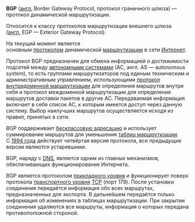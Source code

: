 **BGP** ([англ.](https://ru.wikipedia.org/wiki/%D0%90%D0%BD%D0%B3%D0%BB%D0%B8%D0%B9%D1%81%D0%BA%D0%B8%D0%B9_%D1%8F%D0%B7%D1%8B%D0%BA "Английский язык") Border Gateway Protocol, протокол граничного шлюза) — протокол динамической маршрутизации.

Относится к классу протоколов маршрутизации внешнего шлюза ([англ.](https://ru.wikipedia.org/wiki/%D0%90%D0%BD%D0%B3%D0%BB%D0%B8%D0%B9%D1%81%D0%BA%D0%B8%D0%B9_%D1%8F%D0%B7%D1%8B%D0%BA "Английский язык") EGP — Exterior Gateway Protocol).

На текущий момент является основным [протоколом](https://ru.wikipedia.org/wiki/%D0%9F%D1%80%D0%BE%D1%82%D0%BE%D0%BA%D0%BE%D0%BB_%D0%BC%D0%B0%D1%80%D1%88%D1%80%D1%83%D1%82%D0%B8%D0%B7%D0%B0%D1%86%D0%B8%D0%B8 "Протокол маршрутизации") динамической [маршрутизации](https://ru.wikipedia.org/wiki/%D0%9C%D0%B0%D1%80%D1%88%D1%80%D1%83%D1%82%D0%B8%D0%B7%D0%B0%D1%86%D0%B8%D1%8F "Маршрутизация") в сети [Интернет](https://ru.wikipedia.org/wiki/%D0%98%D0%BD%D1%82%D0%B5%D1%80%D0%BD%D0%B5%D1%82 "Интернет").

Протокол BGP предназначен для обмена информацией о достижимости подсетей между [автономными системами](https://ru.wikipedia.org/wiki/%D0%90%D0%B2%D1%82%D0%BE%D0%BD%D0%BE%D0%BC%D0%BD%D0%B0%D1%8F_%D1%81%D0%B8%D1%81%D1%82%D0%B5%D0%BC%D0%B0_(%D0%98%D0%BD%D1%82%D0%B5%D1%80%D0%BD%D0%B5%D1%82) "Автономная система (Интернет)") (АС, англ. AS — autonomous system), то есть группами маршрутизаторов под единым техническим и административным управлением, использующими [протокол внутридоменной маршрутизации](https://ru.wikipedia.org/wiki/IGP "IGP") для определения маршрутов внутри себя и протокол междоменной маршрутизации для определения маршрутов доставки пакетов в другие АС. Передаваемая информация включает в себя список АС, к которым имеется доступ через данную систему. Выбор наилучших маршрутов осуществляется исходя из правил, принятых в сети.

BGP поддерживает [бесклассовую адресацию](https://ru.wikipedia.org/wiki/%D0%91%D0%B5%D0%B7%D0%BA%D0%BB%D0%B0%D1%81%D1%81%D0%BE%D0%B2%D0%B0%D1%8F_%D0%B0%D0%B4%D1%80%D0%B5%D1%81%D0%B0%D1%86%D0%B8%D1%8F "Безклассовая адресация") и использует суммирование маршрутов для уменьшения [таблиц маршрутизации](https://ru.wikipedia.org/wiki/%D0%A2%D0%B0%D0%B1%D0%BB%D0%B8%D1%86%D0%B0_%D0%BC%D0%B0%D1%80%D1%88%D1%80%D1%83%D1%82%D0%B8%D0%B7%D0%B0%D1%86%D0%B8%D0%B8 "Таблица маршрутизации"). С [1994 года](https://ru.wikipedia.org/wiki/1994_%D0%B3%D0%BE%D0%B4 "1994 год") действует четвёртая версия протокола, все предыдущие версии являются устаревшими.

BGP, наряду с [DNS](https://ru.wikipedia.org/wiki/DNS "DNS"), является одним из главных механизмов, обеспечивающих функционирование Интернета.

BGP является протоколом [прикладного уровня](https://ru.wikipedia.org/wiki/%D0%9F%D1%80%D0%B8%D0%BA%D0%BB%D0%B0%D0%B4%D0%BD%D0%BE%D0%B9_%D1%83%D1%80%D0%BE%D0%B2%D0%B5%D0%BD%D1%8C "Прикладной уровень") и функционирует поверх протокола [транспортного уровня](https://ru.wikipedia.org/wiki/%D0%A2%D1%80%D0%B0%D0%BD%D1%81%D0%BF%D0%BE%D1%80%D1%82%D0%BD%D1%8B%D0%B9_%D1%83%D1%80%D0%BE%D0%B2%D0%B5%D0%BD%D1%8C "Транспортный уровень") [TCP](https://ru.wikipedia.org/wiki/TCP "TCP") (порт 179). После установки соединения передаётся информация обо всех маршрутах, предназначенных для экспорта. В дальнейшем передаётся только информация об изменениях в таблицах маршрутизации. При закрытии соединения удаляются все маршруты, информация о которых передана противоположной стороной.